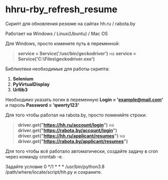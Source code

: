 # hhru-rby_refresh_resume
Скрипт для обновления резюме на сайтах hh.ru / rabota.by

Работает на Windows / Linux(Ubuntu) / Mac OS

Для Windows, просто измените путь в переменной:
>__service = Service('/usr/bin/geckodriver')__ на __service = Service('C:\\Files\\geckodriver.exe')__

Библиотеки необходимые для работы скрипта:
1. __Selenium__
2. __PyVirtualDisplay__
3. __Urllib3__

Необходимо указать логин в переменную __Login = 'example@mail.com'__ и пароль __Password = 'qwerty123'__

Для того чтобы работал на rabota.by, просто поменяйте строки:

>__driver.get("https://hh.ru/account/login")__ на __driver.get("https://rabota.by/account/login")__
>__driver.get("https://hh.ru/applicant/resumes")__ на __driver.get("https://rabota.by/applicant/resumes")__

Для того чтобы всё работало автоматически, создайте задачу в cron через команду crontab -e.

Задайте условие 0 */1 * * * /usr/bin/python3.8 /path/where/locate/script/hh.py и сохраните.
